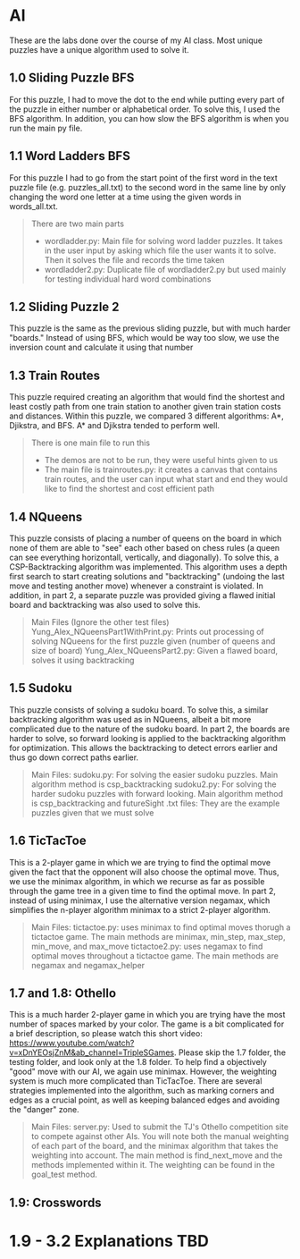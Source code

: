 # AI
These are the labs done over the course of my AI class. Most unique puzzles have a unique algorithm used to solve it.

## 1.0 Sliding Puzzle BFS
For this puzzle, I had to move the dot to the end while putting every part of the puzzle in either number or alphabetical order. To solve this, I used the BFS algorithm. In addition, you can how slow the BFS algorithm is when you run the main py file.

## 1.1 Word Ladders BFS
For this puzzle I had to go from the start point of the first word in the text puzzle file (e.g. puzzles_all.txt) to the second word in the same line by only changing the word one letter at a time using the given words in words_all.txt. 
> There are two main parts
> - wordladder.py: Main file for solving word ladder puzzles. It takes in the user input by asking which file the user wants it to solve. Then it solves the file and records the time taken
> - wordladder2.py: Duplicate file of wordladder2.py but used mainly for testing individual hard word combinations

## 1.2 Sliding Puzzle 2 
This puzzle is the same as the previous sliding puzzle, but with much harder "boards." Instead of using BFS, which would be way too slow, we use the inversion count and calculate it using that number

## 1.3 Train Routes 
This puzzle required creating an algorithm that would find the shortest and least costly path from one train station to another given train station costs and distances. Within this puzzle, we compared 3 different algorithms: A*, Djikstra, and BFS. A* and Djikstra tended to perform well.
> There is one main file to run this
> - The demos are not to be run, they were useful hints given to us
> - The main file is trainroutes.py: it creates a canvas that contains train routes, and the user can input what start and end they would like to find the shortest and cost efficient path

## 1.4 NQueens 
This puzzle consists of placing a number of queens on the board in which none of them are able to "see" each other based on chess rules (a queen can see everything horizontall, vertically, and diagonally). To solve this, a CSP-Backtracking algorithm was implemented. This algorithm uses a depth first search to start creating solutions and "backtracking" (undoing the last move and testing another move) whenever a constraint is violated. In addition, in part 2, a separate puzzle was provided giving a flawed initial board and backtracking was also used to solve this.
> Main Files (Ignore the other test files)
> Yung_Alex_NQueensPart1WithPrint.py: Prints out processing of solving NQueens for the first puzzle given (number of queens and size of board)
> Yung_Alex_NQueensPart2.py: Given a flawed board, solves it using backtracking

## 1.5 Sudoku
This puzzle consists of solving a sudoku board. To solve this, a similar backtracking algorithm was used as in NQueens, albeit a bit more complicated due to the nature of the sudoku board. In part 2, the boards are harder to solve, so forward looking is applied to the backtracking algorithm for optimization. This allows the backtracking to detect errors earlier and thus go down correct paths earlier.
> Main Files:
> sudoku.py: For solving the easier sudoku puzzles. Main algorithm method is csp_backtracking
> sudoku2.py: For solving the harder sudoku puzzles with forward looking. Main algorithm method is csp_backtracking and futureSight
> .txt files: They are the example puzzles given that we must solve

## 1.6 TicTacToe
This is a 2-player game in which we are trying to find the optimal move given the fact that the opponent will also choose the optimal move. Thus, we use the minimax algorithm, in which we recurse as far as possible through the game tree in a given time to find the optimal move. In part 2, instead of using minimax, I use the alternative version negamax, which simplifies the n-player algorithm minimax to a strict 2-player algorithm.
> Main Files:
> tictactoe.py: uses minimax to find optimal moves thorugh a tictactoe game. The main methods are minimax, min_step, max_step, min_move, and max_move
> tictactoe2.py: uses negamax to find optimal moves throughout a tictactoe game. The main methods are negamax and negamax_helper

## 1.7 and 1.8: Othello
This is a much harder 2-player game in which you are trying have the most number of spaces marked by your color. The game is a bit complicated for a brief description, so please watch this short video: https://www.youtube.com/watch?v=xDnYEOsjZnM&ab_channel=TripleSGames. Please skip the 1.7 folder, the testing folder, and look only at the 1.8 folder. To help find a objectively "good" move with our AI, we again use minimax. However, the weighting system is much more complicated than TicTacToe. There are several strategies implemented into the algorithm, such as marking corners and edges as a crucial point, as well as keeping balanced edges and avoiding the "danger" zone.
> Main Files:
> server.py: Used to submit the TJ's Othello competition site to compete against other AIs. You will note both the manual weighting of each part of the board, and the minimax algorithm that takes the weighting into account. The main method is find_next_move and the methods implemented within it. The weighting can be found in the goal_test method.

## 1.9: Crosswords

# 1.9 - 3.2 Explanations TBD


